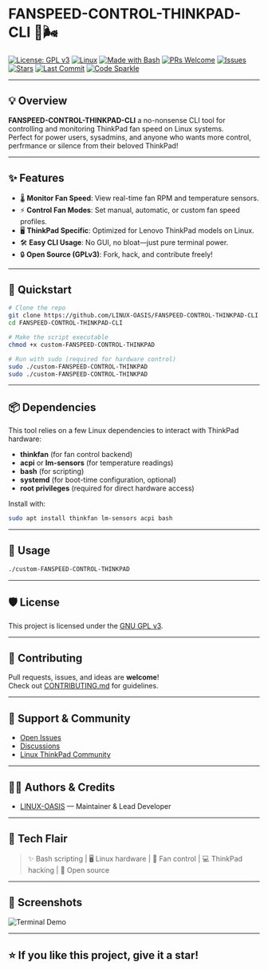 # FANSPEED-CONTROL-THINKPAD-CLI 🚀🌬️

[![License: GPL v3](https://img.shields.io/badge/License-GPLv3-blue.svg)](LICENSE)
[![Linux](https://img.shields.io/badge/OS-Linux-darkgreen?logo=linux)](https://www.kernel.org/)
[![Made with Bash](https://img.shields.io/badge/made%20with-Bash-4EAA25?logo=gnubash&logoColor=white)](https://www.gnu.org/software/bash/)
[![PRs Welcome](https://img.shields.io/badge/PRs-welcome-brightgreen.svg?style=flat-square)](https://github.com/LINUX-OASIS/FANSPEED-CONTROL-THINKPAD-CLI/pulls)
[![Issues](https://img.shields.io/github/issues/LINUX-OASIS/FANSPEED-CONTROL-THINKPAD-CLI?logo=github)](https://github.com/LINUX-OASIS/FANSPEED-CONTROL-THINKPAD-CLI/issues)
[![Stars](https://img.shields.io/github/stars/LINUX-OASIS/FANSPEED-CONTROL-THINKPAD-CLI?style=social)](https://github.com/LINUX-OASIS/FANSPEED-CONTROL-THINKPAD-CLI/stargazers)
[![Last Commit](https://img.shields.io/github/last-commit/LINUX-OASIS/FANSPEED-CONTROL-THINKPAD-CLI)](https://github.com/LINUX-OASIS/FANSPEED-CONTROL-THINKPAD-CLI/commits/main)
[![Code Sparkle](https://img.shields.io/badge/code-sparkles-FFD700?style=flat)](https://github.com/LINUX-OASIS/FANSPEED-CONTROL-THINKPAD-CLI)

---

## 💡 Overview

**FANSPEED-CONTROL-THINKPAD-CLI** a no-nonsense CLI tool for controlling and monitoring ThinkPad fan speed on Linux systems.  
Perfect for power users, sysadmins, and anyone who wants more control, perfrmance or silence from their beloved ThinkPad!

---

## ✨ Features

- 🌡️ **Monitor Fan Speed**: View real-time fan RPM and temperature sensors.
- ⚡ **Control Fan Modes**: Set manual, automatic, or custom fan speed profiles.
- 🖥️ **ThinkPad Specific**: Optimized for Lenovo ThinkPad models on Linux.
- 🛠️ **Easy CLI Usage**: No GUI, no bloat—just pure terminal power.
- 🔒 **Open Source (GPLv3)**: Fork, hack, and contribute freely!

---

## 🚀 Quickstart

```bash
# Clone the repo
git clone https://github.com/LINUX-OASIS/FANSPEED-CONTROL-THINKPAD-CLI.git
cd FANSPEED-CONTROL-THINKPAD-CLI

# Make the script executable
chmod +x custom-FANSPEED-CONTROL-THINKPAD

# Run with sudo (required for hardware control)
sudo ./custom-FANSPEED-CONTROL-THINKPAD
sudo ./custom-FANSPEED-CONTROL-THINKPAD
```

---

## 📦 Dependencies

This tool relies on a few Linux dependencies to interact with ThinkPad hardware:

- **thinkfan** (for fan control backend)
- **acpi** or **lm-sensors** (for temperature readings)
- **bash** (for scripting)
- **systemd** (for boot-time configuration, optional)
- **root privileges** (required for direct hardware access)

Install with:
```bash
sudo apt install thinkfan lm-sensors acpi bash
```

---

## 📖 Usage

```bash
./custom-FANSPEED-CONTROL-THINKPAD
```

---

## 🛡️ License

This project is licensed under the [GNU GPL v3](LICENSE).

---

## 🌟 Contributing

Pull requests, issues, and ideas are **welcome**!  
Check out [CONTRIBUTING.md](CONTRIBUTING.md) for guidelines.

---

## 💬 Support & Community

- [Open Issues](https://github.com/LINUX-OASIS/FANSPEED-CONTROL-THINKPAD-CLI/issues)
- [Discussions](https://github.com/LINUX-OASIS/FANSPEED-CONTROL-THINKPAD-CLI/discussions)
- [Linux ThinkPad Community](https://reddit.com/r/thinkpad)

---

## 🧑‍💻 Authors & Credits

- [LINUX-OASIS](https://github.com/LINUX-OASIS) — Maintainer & Lead Developer

---

## 🌈 Tech Flair

> ✨ Bash scripting | 🖥️ Linux hardware | 🚥 Fan control | 💻 ThinkPad hacking | 🎉 Open source

---

## 📸 Screenshots

![Terminal Demo](https://raw.githubusercontent.com/LINUX-OASIS/FANSPEED-CONTROL-THINKPAD-CLI/main/docs/demo.png)

---

## ⭐️ If you like this project, give it a star!
